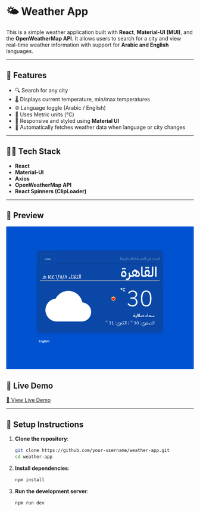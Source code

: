 # 🌤️ Weather App

This is a simple weather application built with **React**, **Material-UI (MUI)**, and the **OpenWeatherMap API**. It allows users to search for a city and view real-time weather information with support for **Arabic and English** languages.

---

## 🚀 Features

- 🔍 Search for any city
- 🌡️ Displays current temperature, min/max temperatures
- 🌐 Language toggle (Arabic / English)
- 🧊 Uses Metric units (°C)
- 🎨 Responsive and styled using **Material UI**
- 🔄 Automatically fetches weather data when language or city changes

---

## 🧑‍💻 Tech Stack

- **React**
- **Material-UI**
- **Axios**
- **OpenWeatherMap API**
- **React Spinners (ClipLoader)**

---

## 📸 Preview

![Screenshot](./src/assets/preview.png)

## 🚀 Live Demo

[🔗 View Live Demo](https://weather-app155.netlify.app)

---

## 🔧 Setup Instructions

1. **Clone the repository**:
   ```bash
   git clone https://github.com/your-username/weather-app.git
   cd weather-app

2. **Install dependencies**:
   ```bash
   npm install

3. **Run the development server**:
   ```bash
   npm run dev
